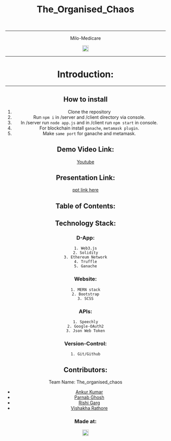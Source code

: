 <div align="center">
<h1>The_Organised_Chaos</h1><br />
<hr />
<p>Milo-Medicare
</p>

<a href="https://hack36.com"> <img src="http://bit.ly/BuiltAtHack36" height=20px> </a>
<hr />

# Introduction:
<hr />

## How to install
1. Clone the repository
2. Run `npm i` in /server and /client directory via console.
3. In /server run `node app.js` and in /client run `npm start` in console.
4. For blockchain install `ganache`, `metamask plugin`.
5. Make `same port` for ganache and metamask.
  
## Demo Video Link:
  <a href="#">Youtube</a>
  
## Presentation Link:
  <a href="https://drive.google.com/file/d/1enm1A07eSM7LEPu9Uez7Jiz1afzyZ7vI/view?usp=sharing"> ppt link here </a>
  
  
## Table of Contents:

## Technology Stack:
### D-App:
    1. Web3.js
    2. Solidity
    3. Ethereum Network
    4. Truffle
    5. Ganache
### Website:
    1. MERN stack
    2. Bootstrap
    3. SCSS
### APIs:
    1. Speechly
    2. Google-OAuth2
    3. Json Web Token
### Version-Control:
    1. Git/Github

## Contributors:

Team Name: The_organised_chaos

* [Ankur Kumar](https://github.com/Ankur-glitchtracer)
* [Parnab Ghosh](https://github.com/parnabghosh1004)
* [Rishi Garg](https://github.com/rishigarg94)
* [Vishakha Rathore](https://github.com/Vishakha1331)


### Made at:
<a href="https://hack36.com"> <img src="http://bit.ly/BuiltAtHack36" height=20px> </a>
</div>
